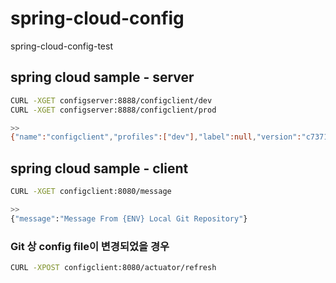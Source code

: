 # spring-cloud-config
spring-cloud-config-test

## spring cloud sample - server
```bash
CURL -XGET configserver:8888/configclient/dev
CURL -XGET configserver:8888/configclient/prod

>>
{"name":"configclient","profiles":["dev"],"label":null,"version":"c7371257af7d44e8ef179ec39b3554f8610e908f","state":null,"propertySources":[{"name":"https://github.com/seolminsu90/spring-cloud-config.git/configclient-dev.yml","source":{"application.message":"Message From {ENV} Local Git Repository"}}]}
```

## spring cloud sample - client
```bash
CURL -XGET configclient:8080/message

>>
{"message":"Message From {ENV} Local Git Repository"}
```

### Git 상 config file이 변경되었을 경우
```bash
CURL -XPOST configclient:8080/actuator/refresh
```
